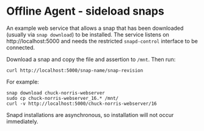 # Offline Agent - sideload snaps

An example web service that allows a snap that has been downloaded (usually via `snap download`)
to be installed. The service listens on http://localhost:5000 and needs the restricted
`snapd-control` interface to be connected.

Download a snap and copy the file and assertion to `/mnt`. Then run:
```
curl http://localhost:5000/snap-name/snap-revision
```

For example:
```
snap download chuck-norris-webserver
sudo cp chuck-norris-webserver_16.* /mnt/
curl -v http://localhost:5000/chuck-norris-webserver/16
```

Snapd installations are asynchronous, so installation will not occur immediately.
